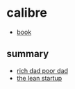 # calibre

-   [book](book)

## summary

-   [rich dad poor dad](rich-dad-poor-dad)
-   [the lean startup](the-lean-startup)
